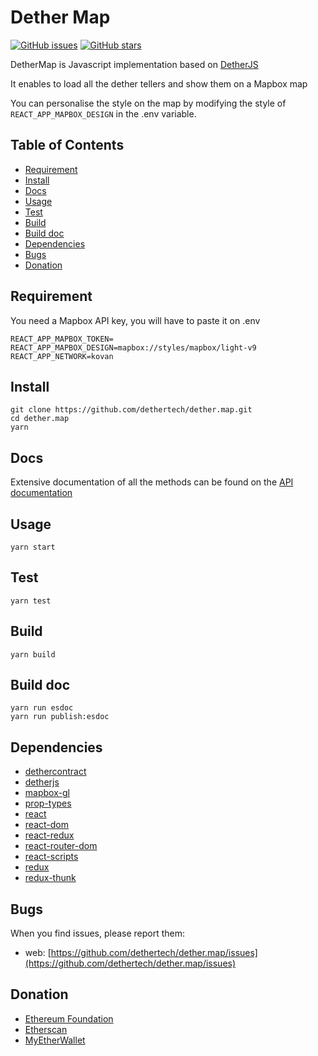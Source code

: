 # Dether Map

[![GitHub issues](https://img.shields.io/github/issues/dethertech/dether.map.svg)](https://github.com/dethertech/dether.map/issues)
[![GitHub stars](https://img.shields.io/github/stars/dethertech/dether.map.svg)](https://github.com/dethertech/dether.map/stargazers)


DetherMap is Javascript implementation based on [DetherJS](https://github.com/dethertech/dether.js)

It enables to load all the dether tellers and show them on a Mapbox map

You can personalise the style on the map by modifying the style of ``REACT_APP_MAPBOX_DESIGN`` in the .env variable.

## Table of Contents

* [Requirement](#requirement)
* [Install](#install)
* [Docs](#doc)
* [Usage](#Usage)
* [Test](#test)
* [Build](#build)
* [Build doc](#build-doc)
* [Dependencies](#dependencies)
* [Bugs](#bugs)
* [Donation](#donation)

## Requirement

You need a Mapbox API key, you will have to paste it on .env
```
REACT_APP_MAPBOX_TOKEN=
REACT_APP_MAPBOX_DESIGN=mapbox://styles/mapbox/light-v9
REACT_APP_NETWORK=kovan

```

## Install

```
git clone https://github.com/dethertech/dether.map.git
cd dether.map
yarn
```

## Docs

Extensive documentation of all the methods can be found on the [API documentation](https://dethertech.github.io/dether.map)

## Usage

```
yarn start
```

## Test
```
yarn test
```

## Build
```
yarn build
```

## Build doc
```
yarn run esdoc
yarn run publish:esdoc
```

## Dependencies

* [dethercontract](https://github.com/dethertech/dethercontracts.git)
* [detherjs](https://github.com/dethertech/dether.js)
* [mapbox-gl](https://github.com/mapbox/mapbox-gl-js)
* [prop-types](https://github.com/facebook/prop-types)
* [react](https://github.com/facebook/react)
* [react-dom](https://github.com/facebook/react)
* [react-redux](https://github.com/reactjs/react-redux)
* [react-router-dom](https://github.com/ReactTraining/react-router)
* [react-scripts](https://github.com/facebookincubator/create-react-app)
* [redux](https://github.com/reactjs/redux)
* [redux-thunk](https://github.com/gaearon/redux-thunk)

## Bugs

When you find issues, please report them:

* web: [https://github.com/dethertech/dether.map/issues](https://github.com/dethertech/dether.map/issues)


## Donation
* [Ethereum Foundation](https://ethereum.org/donate)
* [Etherscan](https://etherscan.io/address/0x71c7656ec7ab88b098defb751b7401b5f6d8976f)
* [MyEtherWallet](https://etherscan.io/address/0x7cB57B5A97eAbe94205C07890BE4c1aD31E486A8)
